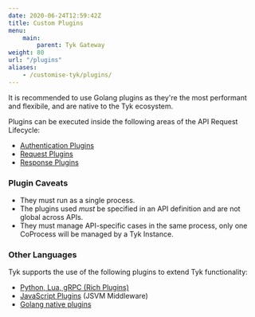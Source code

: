 ```yaml
---
date: 2020-06-24T12:59:42Z
title: Custom Plugins
menu:
    main:
        parent: Tyk Gateway
weight: 80
url: "/plugins"
aliases:
    - /customise-tyk/plugins/
---
```


It is recommended to use Golang plugins as they're the most performant and flexibile, and are native to the Tyk ecosystem.


Plugins can be executed inside the following areas of the API Request Lifecycle:

*   [Authentication Plugins](/docs/plugins/auth-plugins/)
*   [Request Plugins](/docs/plugins/request-plugins/)
*   [Response Plugins](/docs/plugins/response-plugins/)

### Plugin Caveats

*   They must run as a single process.
*   The plugins used *must* be specified in an API definition and are not global across APIs.
*   They must manage API-specific cases in the same process, only one CoProcess will be managed by a Tyk Instance.

### Other Languages

Tyk supports the use of the following plugins to extend Tyk functionality:

*   [Python, Lua, gRPC (Rich Plugins)](/docs/plugins/supported-languages/rich-plugins/)
*   [JavaScript Plugins](/docs/plugins/supported-languages/javascript-middleware/) (JSVM Middleware)
*   [Golang native plugins](/docs/plugins/supported-languages/golang/)